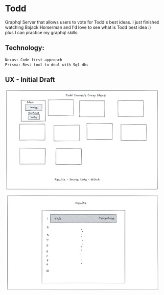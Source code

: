 # Todd

Graphql Server that allows users to vote for Todd's best ideas. I just finished watching Bojack Horserman
and I'd love to see what is Todd best idea :) plus I can practice my graphql skills

## Technology:

    Nexus: Code first approach
    Prisma: Best tool to deal with Sql dbs

## UX - Initial Draft

![alt todd-ux](https://github.com/makyfj/Todd/blob/main/client/src/assets/draft-todd-ux.png?raw=true)
